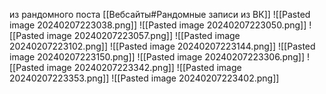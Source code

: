 из рандомного поста [[Вебсайты#Рандомные записи из ВК]]
![[Pasted image 20240207223038.png]]
![[Pasted image 20240207223050.png]]
![[Pasted image 20240207223057.png]]
![[Pasted image 20240207223102.png]]
![[Pasted image 20240207223144.png]]
![[Pasted image 20240207223150.png]]
![[Pasted image 20240207223306.png]]
![[Pasted image 20240207223342.png]]
![[Pasted image 20240207223353.png]]
![[Pasted image 20240207223402.png]]
